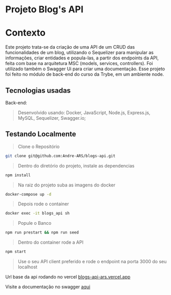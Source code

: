 # Projeto Blog's API

# Contexto

Este projeto trata-se da criação de uma API de um CRUD das funcionalidades de um blog, utilizando o Sequelizer para manipular as informações, criar entidades e popula-las, a partir dos endpoints da API, feita com base na arquitetura MSC (models, services, controllers). Foi utilizado também o Swagger Ui para criar uma documentação. Esse projeto foi feito no módulo de back-end do curso da Trybe, em um ambiente node.

## Tecnologias usadas

Back-end:

> Desenvolvido usando: Docker, JavaScript, Node.js, Express.js, MySQL, Sequelizer, Swagger.io;

## Testando Localmente

> Clone o Repositório

```bash
git clone git@github.com:Andre-ARS/blogs-api.git
```

> Dentro do diretório do projeto, instale as dependencias

```bash
npm install
```

> Na raiz do projeto suba as imagens do docker

```bash
docker-compose up -d
```

> Depois rode o container

```bash
docker exec -it blogs_api sh 
```

> Popule o Banco

```bash
npm run prestart && npm run seed
```

> Dentro do container rode a API

```bash
npm start
```

> Use o seu API client preferido e rode o endpoint na porta 3000 do seu localhost

Url base da api rodando no vercel [blogs-api-ars.vercel.app](https://blogs-api-ars.vercel.app/)

Visite a documentação no swagger [aqui](https://app.swaggerhub.com/apis/ANDRE360ARS/blogs-api/1.0.0#/)
